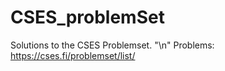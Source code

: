 # CSES_problemSet

Solutions to the CSES Problemset. "\n"
Problems: https://cses.fi/problemset/list/
